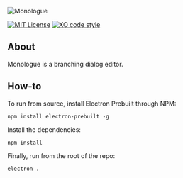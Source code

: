 ![Monologue](https://raw.githubusercontent.com/nospoone/monologue/master/.github/header.png)

[![MIT License](https://img.shields.io/badge/license-MIT-blue.svg)](LICENSE.md) [![XO code style](https://img.shields.io/badge/code_style-XO-5ed9c7.svg)](https://github.com/sindresorhus/xo)

## About 

Monologue is a branching dialog editor. 

## How-to

To run from source, install Electron Prebuilt through NPM:  

`npm install electron-prebuilt -g`

Install the dependencies:

`npm install`

Finally, run from the root of the repo:  

`electron .`
